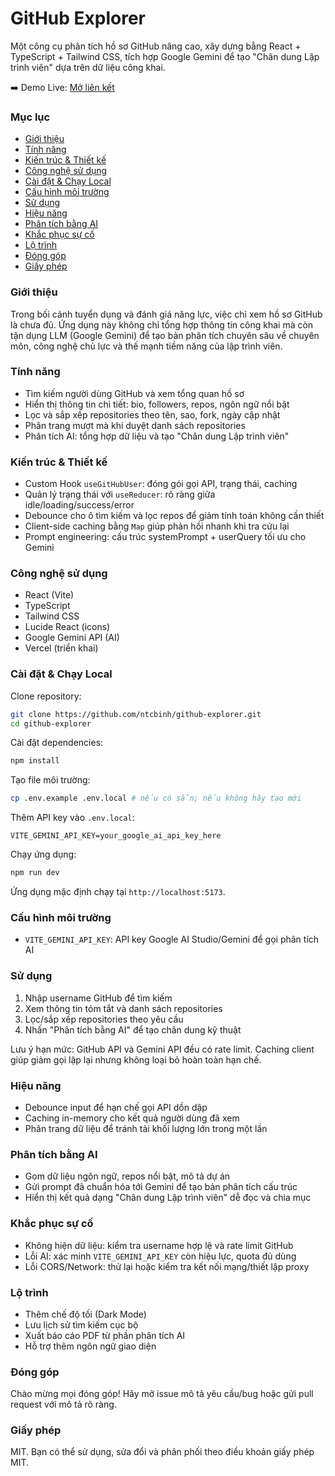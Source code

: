 # GitHub Explorer

Một công cụ phân tích hồ sơ GitHub nâng cao, xây dựng bằng React + TypeScript + Tailwind CSS, tích hợp Google Gemini để tạo "Chân dung Lập trình viên" dựa trên dữ liệu công khai.

➡️ Demo Live: [Mở liên kết](https://example.com)

### Mục lục

- [Giới thiệu](#giới-thiệu)
- [Tính năng](#tính-năng)
- [Kiến trúc & Thiết kế](#kiến-trúc--thiết-kế)
- [Công nghệ sử dụng](#công-nghệ-sử-dụng)
- [Cài đặt & Chạy Local](#cài-đặt--chạy-local)
- [Cấu hình môi trường](#cấu-hình-môi-trường)
- [Sử dụng](#sử-dụng)
- [Hiệu năng](#hiệu-năng)
- [Phân tích bằng AI](#phân-tích-bằng-ai)
- [Khắc phục sự cố](#khắc-phục-sự-cố)
- [Lộ trình](#lộ-trình)
- [Đóng góp](#đóng-góp)
- [Giấy phép](#giấy-phép)

### Giới thiệu

Trong bối cảnh tuyển dụng và đánh giá năng lực, việc chỉ xem hồ sơ GitHub là chưa đủ. Ứng dụng này không chỉ tổng hợp thông tin công khai mà còn tận dụng LLM (Google Gemini) để tạo bản phân tích chuyên sâu về chuyên môn, công nghệ chủ lực và thế mạnh tiềm năng của lập trình viên.

### Tính năng

- Tìm kiếm người dùng GitHub và xem tổng quan hồ sơ
- Hiển thị thông tin chi tiết: bio, followers, repos, ngôn ngữ nổi bật
- Lọc và sắp xếp repositories theo tên, sao, fork, ngày cập nhật
- Phân trang mượt mà khi duyệt danh sách repositories
- Phân tích AI: tổng hợp dữ liệu và tạo "Chân dung Lập trình viên"

### Kiến trúc & Thiết kế

- Custom Hook `useGitHubUser`: đóng gói gọi API, trạng thái, caching
- Quản lý trạng thái với `useReducer`: rõ ràng giữa idle/loading/success/error
- Debounce cho ô tìm kiếm và lọc repos để giảm tính toán không cần thiết
- Client-side caching bằng `Map` giúp phản hồi nhanh khi tra cứu lại
- Prompt engineering: cấu trúc systemPrompt + userQuery tối ưu cho Gemini

### Công nghệ sử dụng

- React (Vite)
- TypeScript
- Tailwind CSS
- Lucide React (icons)
- Google Gemini API (AI)
- Vercel (triển khai)

### Cài đặt & Chạy Local

Clone repository:

```bash
git clone https://github.com/ntcbinh/github-explorer.git
cd github-explorer
```

Cài đặt dependencies:

```bash
npm install
```

Tạo file môi trường:

```bash
cp .env.example .env.local # nếu có sẵn; nếu không hãy tạo mới
```

Thêm API key vào `.env.local`:

```env
VITE_GEMINI_API_KEY=your_google_ai_api_key_here
```

Chạy ứng dụng:

```bash
npm run dev
```

Ứng dụng mặc định chạy tại `http://localhost:5173`.

### Cấu hình môi trường

- `VITE_GEMINI_API_KEY`: API key Google AI Studio/Gemini để gọi phân tích AI

### Sử dụng

1. Nhập username GitHub để tìm kiếm
2. Xem thông tin tóm tắt và danh sách repositories
3. Lọc/sắp xếp repositories theo yêu cầu
4. Nhấn "Phân tích bằng AI" để tạo chân dung kỹ thuật

Lưu ý hạn mức: GitHub API và Gemini API đều có rate limit. Caching client giúp giảm gọi lặp lại nhưng không loại bỏ hoàn toàn hạn chế.

### Hiệu năng

- Debounce input để hạn chế gọi API dồn dập
- Caching in-memory cho kết quả người dùng đã xem
- Phân trang dữ liệu để tránh tải khối lượng lớn trong một lần

### Phân tích bằng AI

- Gom dữ liệu ngôn ngữ, repos nổi bật, mô tả dự án
- Gửi prompt đã chuẩn hóa tới Gemini để tạo bản phân tích cấu trúc
- Hiển thị kết quả dạng "Chân dung Lập trình viên" dễ đọc và chia mục

### Khắc phục sự cố

- Không hiện dữ liệu: kiểm tra username hợp lệ và rate limit GitHub
- Lỗi AI: xác minh `VITE_GEMINI_API_KEY` còn hiệu lực, quota đủ dùng
- Lỗi CORS/Network: thử lại hoặc kiểm tra kết nối mạng/thiết lập proxy

### Lộ trình

- Thêm chế độ tối (Dark Mode)
- Lưu lịch sử tìm kiếm cục bộ
- Xuất báo cáo PDF từ phần phân tích AI
- Hỗ trợ thêm ngôn ngữ giao diện

### Đóng góp

Chào mừng mọi đóng góp! Hãy mở issue mô tả yêu cầu/bug hoặc gửi pull request với mô tả rõ ràng.

### Giấy phép

MIT. Bạn có thể sử dụng, sửa đổi và phân phối theo điều khoản giấy phép MIT.
